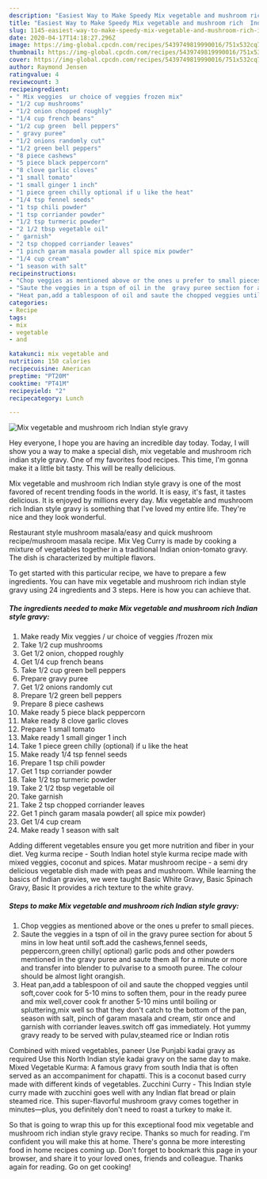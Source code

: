 ```yaml
---
description: "Easiest Way to Make Speedy Mix vegetable and mushroom rich  Indian style gravy"
title: "Easiest Way to Make Speedy Mix vegetable and mushroom rich  Indian style gravy"
slug: 1145-easiest-way-to-make-speedy-mix-vegetable-and-mushroom-rich-indian-style-gravy
date: 2020-04-17T14:18:27.296Z
image: https://img-global.cpcdn.com/recipes/5439749819990016/751x532cq70/mix-vegetable-and-mushroom-rich-indian-style-gravy-recipe-main-photo.jpg
thumbnail: https://img-global.cpcdn.com/recipes/5439749819990016/751x532cq70/mix-vegetable-and-mushroom-rich-indian-style-gravy-recipe-main-photo.jpg
cover: https://img-global.cpcdn.com/recipes/5439749819990016/751x532cq70/mix-vegetable-and-mushroom-rich-indian-style-gravy-recipe-main-photo.jpg
author: Raymond Jensen
ratingvalue: 4
reviewcount: 3
recipeingredient:
- " Mix veggies  ur choice of veggies frozen mix"
- "1/2 cup mushrooms"
- "1/2 onion chopped roughly"
- "1/4 cup french beans"
- "1/2 cup green  bell peppers"
- " gravy puree"
- "1/2 onions randomly cut"
- "1/2 green bell peppers"
- "8 piece cashews"
- "5 piece black peppercorn"
- "8 clove garlic cloves"
- "1 small tomato"
- "1 small ginger 1 inch"
- "1 piece green chilly optional if u like the heat"
- "1/4 tsp fennel seeds"
- "1 tsp chili powder"
- "1 tsp corriander powder"
- "1/2 tsp turmeric powder"
- "2 1/2 tbsp vegetable oil"
- " garnish"
- "2 tsp chopped corriander leaves"
- "1 pinch garam masala powder all spice mix powder"
- "1/4 cup cream"
- "1 season with salt"
recipeinstructions:
- "Chop veggies as mentioned above or the ones u prefer to small pieces."
- "Saute the veggies in a tspn of oil in the  gravy puree section for about 5 mins in low heat until soft.add the cashews,fennel seeds, peppercorn,green chilly( optional)  garlic pods and other powders mentioned in the gravy puree and saute them all for a minute or more and transfer into blender to pulvarise to a smooth puree. The colour should be almost light orangish."
- "Heat pan,add a tablespoon of oil and saute the chopped veggies until soft,cover cook for 5-10 mins to soften them, pour in the  ready puree and mix well,cover cook fr another 5-10 mins until boiling or spluttering,mix well so that they don&#39;t catch to the bottom of the pan, season with salt, pinch of garam masala and cream, stir once and garnish with corriander leaves.switch off gas immediately. Hot yummy gravy ready to be served with pulav,steamed rice or Indian rotis"
categories:
- Recipe
tags:
- mix
- vegetable
- and

katakunci: mix vegetable and 
nutrition: 150 calories
recipecuisine: American
preptime: "PT20M"
cooktime: "PT41M"
recipeyield: "2"
recipecategory: Lunch

---
```



![Mix vegetable and mushroom rich  Indian style gravy](https://img-global.cpcdn.com/recipes/5439749819990016/751x532cq70/mix-vegetable-and-mushroom-rich-indian-style-gravy-recipe-main-photo.jpg)

Hey everyone, I hope you are having an incredible day today. Today, I will show you a way to make a special dish, mix vegetable and mushroom rich  indian style gravy. One of my favorites food recipes. This time, I'm gonna make it a little bit tasty. This will be really delicious.

Mix vegetable and mushroom rich  Indian style gravy is one of the most favored of recent trending foods in the world. It is easy, it's fast, it tastes delicious. It is enjoyed by millions every day. Mix vegetable and mushroom rich  Indian style gravy is something that I've loved my entire life. They're nice and they look wonderful.

Restaurant style mushroom masala/easy and quick mushroom recipe/mushroom masala recipe. Mix Veg Curry is made by cooking a mixture of vegetables together in a traditional Indian onion-tomato gravy. The dish is characterized by multiple flavors.


To get started with this particular recipe, we have to prepare a few ingredients. You can have mix vegetable and mushroom rich  indian style gravy using 24 ingredients and 3 steps. Here is how you can achieve that.

<!--inarticleads1-->

##### The ingredients needed to make Mix vegetable and mushroom rich  Indian style gravy:

1. Make ready  Mix veggies / ur choice of veggies /frozen mix
1. Take 1/2 cup mushrooms
1. Get 1/2 onion, chopped roughly
1. Get 1/4 cup french beans
1. Take 1/2 cup green  bell peppers
1. Prepare  gravy puree
1. Get 1/2 onions randomly cut
1. Prepare 1/2 green bell peppers
1. Prepare 8 piece cashews
1. Make ready 5 piece black peppercorn
1. Make ready 8 clove garlic cloves
1. Prepare 1 small tomato
1. Make ready 1 small ginger 1 inch
1. Take 1 piece green chilly (optional) if u like the heat
1. Make ready 1/4 tsp fennel seeds
1. Prepare 1 tsp chili powder
1. Get 1 tsp corriander powder
1. Take 1/2 tsp turmeric powder
1. Take 2 1/2 tbsp vegetable oil
1. Take  garnish
1. Take 2 tsp chopped corriander leaves
1. Get 1 pinch garam masala powder( all spice mix powder)
1. Get 1/4 cup cream
1. Make ready 1 season with salt


Adding different vegetables ensure you get more nutrition and fiber in your diet. Veg kurma recipe - South Indian hotel style kurma recipe made with mixed veggies, coconut and spices. Matar mushroom recipe - a semi dry delicious vegetable dish made with peas and mushroom. While learning the basics of Indian gravies, we were taught Basic White Gravy, Basic Spinach Gravy, Basic It provides a rich texture to the white gravy. 

<!--inarticleads2-->

##### Steps to make Mix vegetable and mushroom rich  Indian style gravy:

1. Chop veggies as mentioned above or the ones u prefer to small pieces.
1. Saute the veggies in a tspn of oil in the  gravy puree section for about 5 mins in low heat until soft.add the cashews,fennel seeds, peppercorn,green chilly( optional)  garlic pods and other powders mentioned in the gravy puree and saute them all for a minute or more and transfer into blender to pulvarise to a smooth puree. The colour should be almost light orangish.
1. Heat pan,add a tablespoon of oil and saute the chopped veggies until soft,cover cook for 5-10 mins to soften them, pour in the  ready puree and mix well,cover cook fr another 5-10 mins until boiling or spluttering,mix well so that they don&#39;t catch to the bottom of the pan, season with salt, pinch of garam masala and cream, stir once and garnish with corriander leaves.switch off gas immediately. Hot yummy gravy ready to be served with pulav,steamed rice or Indian rotis


Combined with mixed vegetables, paneer Use Punjabi kadai gravy as required Use this North Indian style kadai gravy on the same day to make. Mixed Vegetable Kurma: A famous gravy from south India that is often served as an accompaniment for chapatti. This is a coconut based curry made with different kinds of vegetables. Zucchini Curry - This Indian style curry made with zucchini goes well with any Indian flat bread or plain steamed rice. This super-flavorful mushroom gravy comes together in minutes—plus, you definitely don&#39;t need to roast a turkey to make it. 

So that is going to wrap this up for this exceptional food mix vegetable and mushroom rich  indian style gravy recipe. Thanks so much for reading. I'm confident you will make this at home. There's gonna be more interesting food in home recipes coming up. Don't forget to bookmark this page in your browser, and share it to your loved ones, friends and colleague. Thanks again for reading. Go on get cooking!
